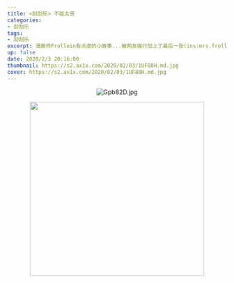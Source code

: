 ```yaml
---
title: <刮刮乐> 不能太丧
categories:
- 刮刮乐
tags: 
- 刮刮乐
excerpt: 漫画师Frollein有点虐的小故事...被网友强行加上了最后一张(ins:mrs.frollein)
up: false
date: 2020/2/3 20:16:00
thumbnail: https://s2.ax1x.com/2020/02/03/1UF88H.md.jpg
cover: https://s2.ax1x.com/2020/02/03/1UF88H.md.jpg
---
```


  <div align="center" style="width:80%;margin:0 auto;">

![Gpb82D.jpg](https://s1.ax1x.com/2020/03/26/Gpb82D.jpg)

 <img src="https://s1.ax1x.com/2020/03/26/GpxVFs.jpg" width="400" id= 'img' alt="">

  </div>